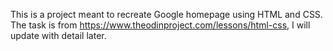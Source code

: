 This is a project meant to recreate Google homepage using HTML and CSS.
The task is from https://www.theodinproject.com/lessons/html-css, I will update with detail later.